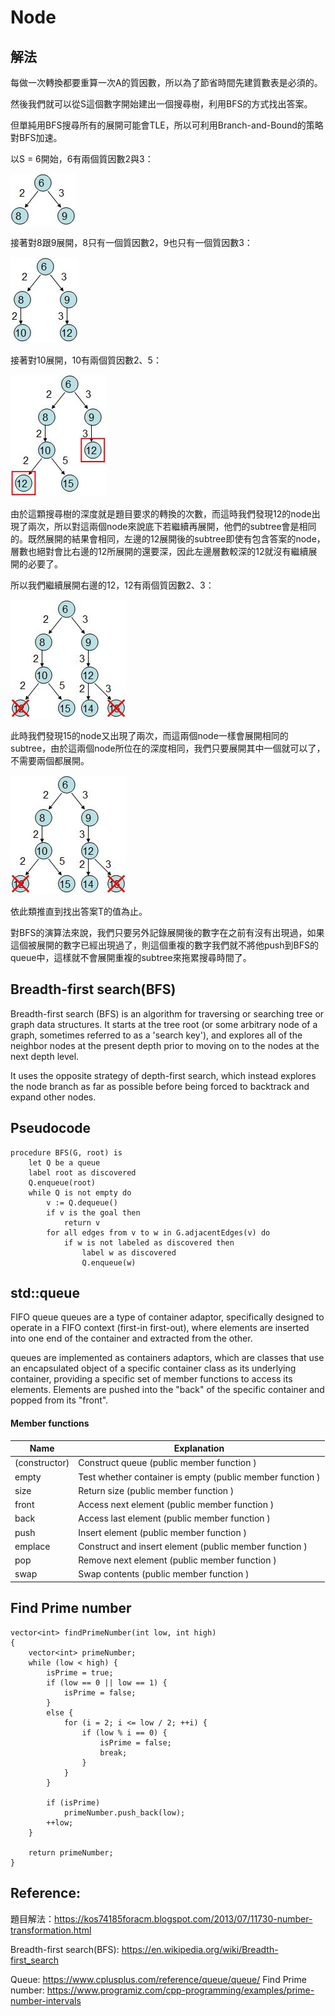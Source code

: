 # Node

## 解法
每做一次轉換都要重算一次A的質因數，所以為了節省時間先建質數表是必須的。

然後我們就可以從S這個數字開始建出一個搜尋樹，利用BFS的方式找出答案。

但單純用BFS搜尋所有的展開可能會TLE，所以可利用Branch-and-Bound的策略對BFS加速。



以S = 6開始，6有兩個質因數2與3：

![](./Picture/1.JPG)
 
 接著對8跟9展開，8只有一個質因數2，9也只有一個質因數3：

![](./Picture/2.JPG)

接著對10展開，10有兩個質因數2、5： 

![](./Picture/3.JPG)

由於這顆搜尋樹的深度就是題目要求的轉換的次數，而這時我們發現12的node出現了兩次，所以對這兩個node來說底下若繼續再展開，他們的subtree會是相同的。既然展開的結果會相同，左邊的12展開後的subtree即使有包含答案的node，層數也絕對會比右邊的12所展開的還要深，因此左邊層數較深的12就沒有繼續展開的必要了。

所以我們繼續展開右邊的12，12有兩個質因數2、3：

![](./Picture/5.JPG)

此時我們發現15的node又出現了兩次，而這兩個node一樣會展開相同的subtree，由於這兩個node所位在的深度相同，我們只要展開其中一個就可以了，不需要兩個都展開。

![](./Picture/5.JPG)

依此類推直到找出答案T的值為止。

對BFS的演算法來說，我們只要另外記錄展開後的數字在之前有沒有出現過，如果這個被展開的數字已經出現過了，則這個重複的數字我們就不將他push到BFS的queue中，這樣就不會展開重複的subtree來拖累搜尋時間了。

## Breadth-first search(BFS)
Breadth-first search (BFS) is an algorithm for traversing or searching tree or graph data structures. It starts at the tree root (or some arbitrary node of a graph, sometimes referred to as a 'search key'), and explores all of the neighbor nodes at the present depth prior to moving on to the nodes at the next depth level.

It uses the opposite strategy of depth-first search, which instead explores the node branch as far as possible before being forced to backtrack and expand other nodes.

## Pseudocode
```
procedure BFS(G, root) is
    let Q be a queue
    label root as discovered
    Q.enqueue(root)
    while Q is not empty do
        v := Q.dequeue()
        if v is the goal then
            return v
        for all edges from v to w in G.adjacentEdges(v) do
            if w is not labeled as discovered then
                label w as discovered
                Q.enqueue(w)
```

## std::queue

FIFO queue
queues are a type of container adaptor, specifically designed to operate in a FIFO context (first-in first-out), where elements are inserted into one end of the container and extracted from the other.

queues are implemented as containers adaptors, which are classes that use an encapsulated object of a specific container class as its underlying container, providing a specific set of member functions to access its elements. Elements are pushed into the "back" of the specific container and popped from its "front".

#### Member functions
| Name   | Explanation   |
|----|----|
|(constructor)|Construct queue (public member function )|
|empty|Test whether container is empty (public member function )|
|size|Return size (public member function )|
|front|Access next element (public member function )|
|back|Access last element (public member function )|
|push|Insert element (public member function )|
|emplace|Construct and insert element (public member function )|
|pop|Remove next element (public member function )|
|swap|Swap contents (public member function )|


## Find Prime number
```
vector<int> findPrimeNumber(int low, int high)
{
    vector<int> primeNumber;
    while (low < high) {
        isPrime = true;
        if (low == 0 || low == 1) {
            isPrime = false;
        }
        else {
            for (i = 2; i <= low / 2; ++i) {
                if (low % i == 0) {
                    isPrime = false;
                    break;
                }
            }
        }
        
        if (isPrime)
            primeNumber.push_back(low);
        ++low;
    }

    return primeNumber;
}

```
## Reference: 
題目解法：https://kos74185foracm.blogspot.com/2013/07/11730-number-transformation.html

Breadth-first search(BFS): https://en.wikipedia.org/wiki/Breadth-first_search

Queue: https://www.cplusplus.com/reference/queue/queue/
Find Prime number: https://www.programiz.com/cpp-programming/examples/prime-number-intervals
